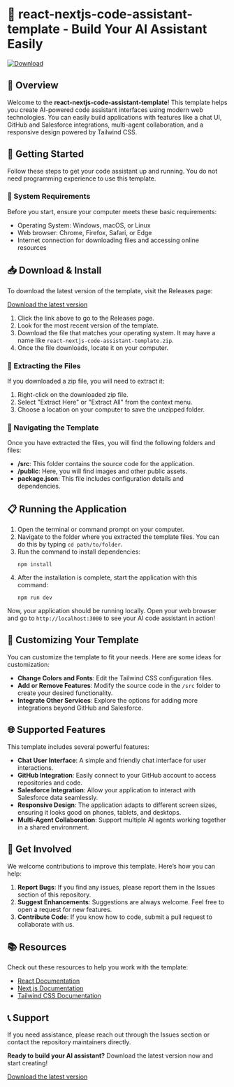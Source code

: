 # 🤖 react-nextjs-code-assistant-template - Build Your AI Assistant Easily

[![Download](https://img.shields.io/badge/Download%20Now-brightgreen)](https://github.com/Armaxas/react-nextjs-code-assistant-template/releases)

## 🌟 Overview

Welcome to the **react-nextjs-code-assistant-template**! This template helps you create AI-powered code assistant interfaces using modern web technologies. You can easily build applications with features like a chat UI, GitHub and Salesforce integrations, multi-agent collaboration, and a responsive design powered by Tailwind CSS.

## 🚀 Getting Started

Follow these steps to get your code assistant up and running. You do not need programming experience to use this template.

### 📝 System Requirements

Before you start, ensure your computer meets these basic requirements:

- Operating System: Windows, macOS, or Linux
- Web browser: Chrome, Firefox, Safari, or Edge
- Internet connection for downloading files and accessing online resources

## 📥 Download & Install

To download the latest version of the template, visit the Releases page:

[Download the latest version](https://github.com/Armaxas/react-nextjs-code-assistant-template/releases)

1. Click the link above to go to the Releases page.
2. Look for the most recent version of the template.
3. Download the file that matches your operating system. It may have a name like `react-nextjs-code-assistant-template.zip`.
4. Once the file downloads, locate it on your computer.

### 🔧 Extracting the Files

If you downloaded a zip file, you will need to extract it:

1. Right-click on the downloaded zip file.
2. Select "Extract Here" or "Extract All" from the context menu.
3. Choose a location on your computer to save the unzipped folder.

### 📂 Navigating the Template

Once you have extracted the files, you will find the following folders and files:

- **/src**: This folder contains the source code for the application.
- **/public**: Here, you will find images and other public assets.
- **package.json**: This file includes configuration details and dependencies.

## 📋 Running the Application

1. Open the terminal or command prompt on your computer.
2. Navigate to the folder where you extracted the template files. You can do this by typing `cd path/to/folder`.
3. Run the command to install dependencies: 
   ```
   npm install
   ```
4. After the installation is complete, start the application with this command:
   ```
   npm run dev
   ```

Now, your application should be running locally. Open your web browser and go to `http://localhost:3000` to see your AI code assistant in action!

## 🎨 Customizing Your Template

You can customize the template to fit your needs. Here are some ideas for customization:

- **Change Colors and Fonts**: Edit the Tailwind CSS configuration files.
- **Add or Remove Features**: Modify the source code in the `/src` folder to create your desired functionality.
- **Integrate Other Services**: Explore the options for adding more integrations beyond GitHub and Salesforce.

## 🌐 Supported Features

This template includes several powerful features:

- **Chat User Interface**: A simple and friendly chat interface for user interactions.
- **GitHub Integration**: Easily connect to your GitHub account to access repositories and code.
- **Salesforce Integration**: Allow your application to interact with Salesforce data seamlessly.
- **Responsive Design**: The application adapts to different screen sizes, ensuring it looks good on phones, tablets, and desktops.
- **Multi-Agent Collaboration**: Support multiple AI agents working together in a shared environment.

## 🤝 Get Involved

We welcome contributions to improve this template. Here’s how you can help:

1. **Report Bugs**: If you find any issues, please report them in the Issues section of this repository.
2. **Suggest Enhancements**: Suggestions are always welcome. Feel free to open a request for new features.
3. **Contribute Code**: If you know how to code, submit a pull request to collaborate with us.

## 📚 Resources

Check out these resources to help you work with the template:

- [React Documentation](https://reactjs.org/docs/getting-started.html)
- [Next.js Documentation](https://nextjs.org/docs)
- [Tailwind CSS Documentation](https://tailwindcss.com/docs)

## 📞 Support

If you need assistance, please reach out through the Issues section or contact the repository maintainers directly.

**Ready to build your AI assistant?** Download the latest version now and start creating!

[Download the latest version](https://github.com/Armaxas/react-nextjs-code-assistant-template/releases)